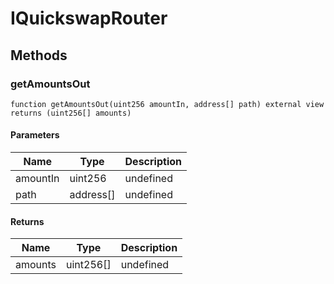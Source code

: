 # IQuickswapRouter









## Methods

### getAmountsOut

```solidity
function getAmountsOut(uint256 amountIn, address[] path) external view returns (uint256[] amounts)
```





#### Parameters

| Name | Type | Description |
|---|---|---|
| amountIn | uint256 | undefined |
| path | address[] | undefined |

#### Returns

| Name | Type | Description |
|---|---|---|
| amounts | uint256[] | undefined |




